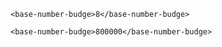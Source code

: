 ```vue
<base-number-budge>8</base-number-budge>
```

```vue
<base-number-budge>800000</base-number-budge>
```
